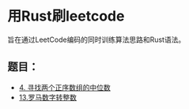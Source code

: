 # 用Rust刷leetcode

旨在通过LeetCode编码的同时训练算法思路和Rust语法。

## 题目：

- [4. 寻找两个正序数组的中位数](./findMedianSortedArrays.md)
- [13.罗马数字转整数](./romanToInt.md)
